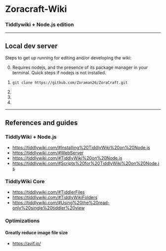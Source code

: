 # Zoracraft-Wiki
### Tiddlywiki + Node.js edition

-----
## Local dev server

Steps to get up running for editing and/or developing the wiki:

0. Requires nodejs, and the presence of its package manager in your terminal. Quick steps if nodejs is not installed.

1. `git clone https://github.com/Zoraman26/ZoraCraft.git`

2.

3.

4.


-----

## References and guides

### TiddlyWiki + Node.js
* https://tiddlywiki.com/#Installing%20TiddlyWiki%20on%20Node.js
* https://tiddlywiki.com/#WebServer
* https://tiddlywiki.com/#TiddlyWiki%20on%20Node.js
* https://tiddlywiki.com/#Scripts%20for%20TiddlyWiki%20on%20Node.js


### TiddlyWiki Core
* https://tiddlywiki.com/#TiddlerFiles
* https://tiddlywiki.com/#TiddlyWikiFolders
* https://tiddlywiki.com/#Using%20the%20read-only%20single%20tiddler%20view

### Optimizations
####   Greatly reduce image file size
* https://avif.io/
